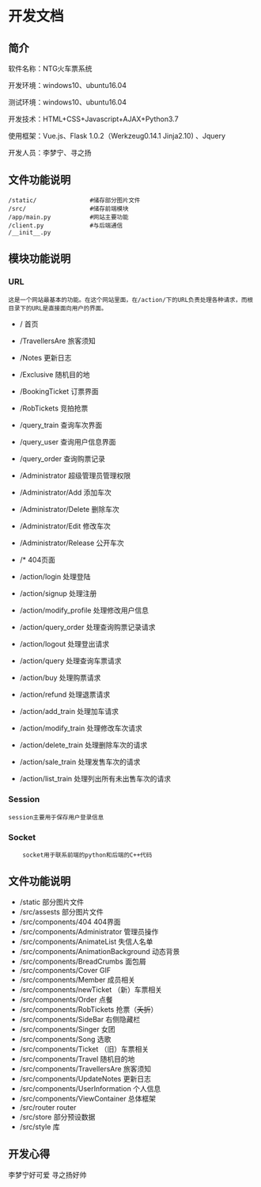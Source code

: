 # 开发文档

## 简介

软件名称：NTG火车票系统

开发环境：windows10、ubuntu16.04

测试环境：windows10、ubuntu16.04

开发技术：HTML+CSS+Javascript+AJAX+Python3.7

使用框架：Vue.js、Flask 1.0.2（Werkzeug0.14.1 Jinja2.10) 、Jquery

开发人员：李梦宁、寻之扬

## 文件功能说明

```
/static/               #储存部分图片文件
/src/             	   #储存前端模块
/app/main.py           #网站主要功能
/client.py             #与后端通信
/__init__.py
```

## 模块功能说明

### URL

	这是一个网站最基本的功能。在这个网站里面，在/action/下的URL负责处理各种请求，而根目录下的URL是直接面向用户的界面。

- / 首页

- /TravellersAre 旅客须知

- /Notes 更新日志

- /Exclusive 随机目的地

- /BookingTicket 订票界面

- /RobTickets 竞拍抢票

- /query_train 查询车次界面

- /query_user 查询用户信息界面

- /query_order 查询购票记录

- /Administrator 超级管理员管理权限

- /Administrator/Add 添加车次

- /Administrator/Delete 删除车次

- /Administrator/Edit 修改车次

- /Administrator/Release 公开车次

- /* 404页面

  

- /action/login 处理登陆

- /action/signup 处理注册

- /action/modify_profile 处理修改用户信息

- /action/query_order 处理查询购票记录请求

- /action/logout 处理登出请求

- /action/query 处理查询车票请求

- /action/buy 处理购票请求

- /action/refund 处理退票请求

- /action/add_train 处理加车请求

- /action/modify_train 处理修改车次请求

- /action/delete_train 处理删除车次的请求

- /action/sale_train 处理发售车次的请求

- /action/list_train 处理列出所有未出售车次的请求

### Session

	session主要用于保存用户登录信息

### Socket

		socket用于联系前端的python和后端的C++代码



## 文件功能说明

- /static 部分图片文件
- /src/assests 部分图片文件
- /src/components/404 404界面
- /src/components/Administrator 管理员操作
- /src/components/AnimateList 失信人名单
- /src/components/AnimationBackground 动态背景
- /src/components/BreadCrumbs 面包屑
- /src/components/Cover GIF
- /src/components/Member 成员相关
- /src/components/newTicket （新）车票相关
- /src/components/Order 点餐
- /src/components/RobTickets 抢票（~~夭折~~）
- /src/components/SideBar 右侧隐藏栏
- /src/components/Singer 女团
- /src/components/Song 选歌
- /src/components/Ticket （旧）车票相关
- /src/components/Travel 随机目的地
- /src/components/TravellersAre 旅客须知
- /src/components/UpdateNotes 更新日志
- /src/components/UserInformation 个人信息
- /src/components/ViewContainer 总体框架
- /src/router router
- /src/store 部分预设数据
- /src/style 库

## 开发心得

李梦宁好可爱
寻之扬好帅